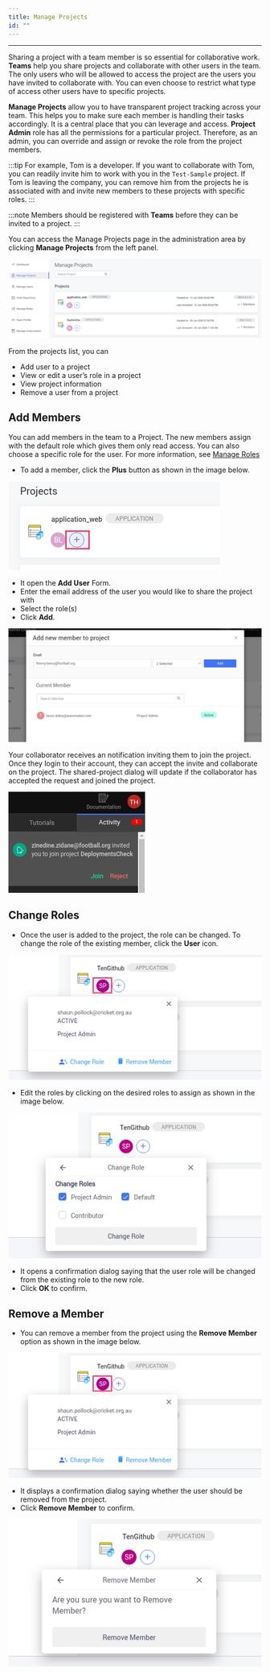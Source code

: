 ```yaml
---
title: Manage Projects
id: ""
---
```

---

Sharing a project with a team member is so essential for collaborative work. **Teams** help you share projects and collaborate with other users in the team. The only users who will be allowed to access the project are the users you have invited to collaborate with. You can even choose to restrict what type of access other users have to specific projects.

**Manage Projects** allow you to have transparent project tracking across your team. This helps you to make sure each member is handling their tasks accordingly. It is a central place that you can leverage and access. **Project Admin** role has all the permissions for a particular project. Therefore, as an admin, you can override and assign or revoke the role from the project members.

:::tip
For example, Tom is a developer. If you want to collaborate with Tom, you can readily invite him to work with you in the `Test-Sample` project. If Tom is leaving the company, you can remove him from the projects he is associated with and invite new members to these projects with specific roles.
:::

:::note
Members should be registered with **Teams** before they can be invited to a project.
:::

You can access the Manage Projects page in the administration area by clicking **Manage Projects** from the left panel.

![Manage projects](/learn/assets/TeamManageProjects.png)

From the projects list, you can

- Add user to a project  
- View or edit a user’s role in a project  
- View project information  
- Remove a user from a project

## Add Members

You can add members in the team to a Project. The new members assign with the default role which gives them only read access. You can also choose a specific role for the user. For more information, see [Manage Roles](/learn/teams/manage-roles)

- To add a member, click the **Plus** button as shown in the image below.

![Add users](/learn/assets/TeamProjectAddUserButton.png)

- It open the **Add User** Form. 
- Enter the email address of the user you would like to share the project with
- Select the role(s)
- Click **Add**.  

![Add user](/learn/assets/TeamAddMemberToProject.png)

Your collaborator receives an notification inviting them to join the project. Once they login to their account, they can accept the invite and collaborate on the project. The shared-project dialog will update if the collaborator has accepted the request and joined the project.

![Project Invite](/learn/assets/projectSharingInvite.png)

## Change Roles

- Once the user is added to the project, the role can be changed. To change the role of the existing member, click the **User** icon.

![Change user role](/learn/assets/TeamProjectChangeRole.png)

- Edit the roles by clicking on the desired roles to assign as shown in the image below.

![Change user role](/learn/assets/TeamProjectChangeRoleConfirm.png)

- It opens a confirmation dialog saying that the user role will be changed from the existing role to the new role.
- Click **OK** to confirm.

## Remove a Member

- You can remove a member from the project using the **Remove Member** option as shown in the image below.

![Remove user](/learn/assets/TeamProjectChangeRole.png)

- It displays a confirmation dialog saying whether the user should be removed from the project.
- Click **Remove Member** to confirm.

![Remove user](/learn/assets/TeamRemoveUserFromProjectConfirm.png)
